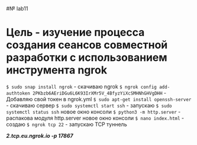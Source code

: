 #№ lab11
# Цель - изучение процесса создания сеансов совместной разработки с использованием инструмента ngrok

```$ sudo snap install ngrok``` - скачиваю ngrok
```$ ngrok config add-authtoken 2PKbzb6AEriDGu6L6K93IrXMr5V_4BfyzYiXcSMHNhGHVgDHH``` - Добавляю свой токен в ngrok.yml
```$ sudo apt-get install openssh-server``` - скачиваю сервер 
```$ sudo systemctl start ssh``` - запускаю
```$ sudo systemctl status ssh``` 
новое окно консоли
```$ python3 -m http.server``` - распакова модуля http.server 
новое окно консоли
```$ nano index.html``` - создаю
```$ ngrok tcp 22``` - запускаю TCP туннель

***2.tcp.eu.ngrok.io -p 17867*** 

